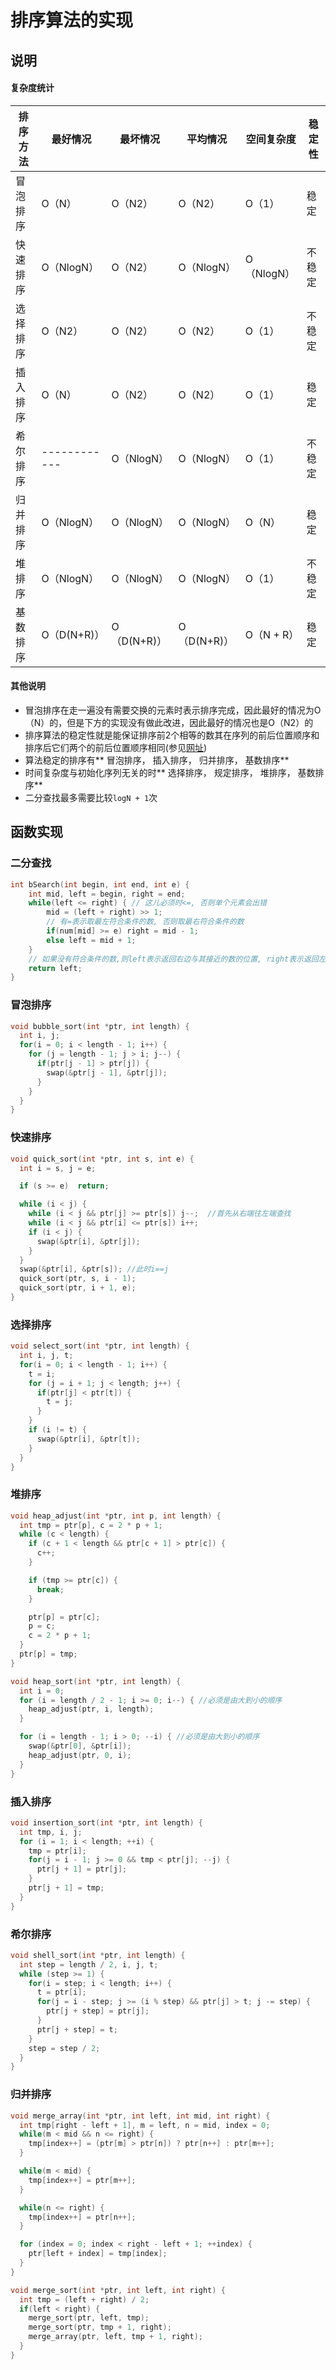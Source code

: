 排序算法的实现
====
## 说明
#### 复杂度统计
| 排序方法 | 最好情况     | 最坏情况    | 平均情况    | 空间复杂度  | 稳定性 |
|---------|------------|------------|------------|-----------|-------|
| 冒泡排序 | O（N）	   | O（N2）    | O（N2）     | O（1）     | 稳定   |
| 快速排序 | O（NlogN）  | O（N2）    | O（NlogN）  | O（NlogN） | 不稳定 |
| 选择排序 | O（N2）     | O（N2）    | O（N2）     | O（1）     | 不稳定 |
| 插入排序 | O（N）      | O（N2）    | O（N2）     | O（1）     | 稳定   |
| 希尔排序 |------------| O（NlogN） | O（NlogN）  | O（1）     | 不稳定 |
| 归并排序 | O（NlogN）  | O（NlogN） | O（NlogN）  | O（N）     | 稳定   |
| 堆排序   | O（NlogN）  | O（NlogN） | O（NlogN）  | O（1）     |不稳定  |
| 基数排序 | O（D(N+R)） | O（D(N+R)）| O（D(N+R)） | O（N + R） | 稳定   |

#### 其他说明
+ 冒泡排序在走一遍没有需要交换的元素时表示排序完成，因此最好的情况为O（N）的，但是下方的实现没有做此改进，因此最好的情况也是O（N2）的
+ 排序算法的稳定性就是能保证排序前2个相等的数其在序列的前后位置顺序和排序后它们两个的前后位置顺序相同(参见[网址](http://www.cnblogs.com/codingmylife/archive/2012/10/21/2732980.html))
+ 算法稳定的排序有** 冒泡排序， 插入排序， 归并排序， 基数排序**
+ 时间复杂度与初始化序列无关的时** 选择排序， 规定排序， 堆排序， 基数排序**
+ 二分查找最多需要比较`logN + 1`次



## 函数实现
### 二分查找
```cpp
int bSearch(int begin, int end, int e) {
    int mid, left = begin, right = end;
    while(left <= right) { // 这儿必须时<=, 否则单个元素会出错
        mid = (left + right) >> 1;
        // 有=表示取最左符合条件的数, 否则取最右符合条件的数
        if(num[mid] >= e) right = mid - 1;
        else left = mid + 1;
    }
    // 如果没有符合条件的数,则left表示返回右边与其接近的数的位置, right表示返回左边与其接近的数的位置
    return left;
}
```

### 冒泡排序
```cpp
void bubble_sort(int *ptr, int length) {
  int i, j;
  for(i = 0; i < length - 1; i++) {
    for (j = length - 1; j > i; j--) {
      if(ptr[j - 1] > ptr[j]) {
        swap(&ptr[j - 1], &ptr[j]);
      }
    }
  }
}
```

### 快速排序
```cpp
void quick_sort(int *ptr, int s, int e) {
  int i = s, j = e;

  if (s >= e)  return;

  while (i < j) {
    while (i < j && ptr[j] >= ptr[s]) j--;  //首先从右端往左端查找
    while (i < j && ptr[i] <= ptr[s]) i++;
    if (i < j) {
      swap(&ptr[i], &ptr[j]);
    }
  }
  swap(&ptr[i], &ptr[s]); //此时i==j
  quick_sort(ptr, s, i - 1);
  quick_sort(ptr, i + 1, e);
}
```


### 选择排序
```cpp
void select_sort(int *ptr, int length) {
  int i, j, t;
  for(i = 0; i < length - 1; i++) {
    t = i;
    for (j = i + 1; j < length; j++) {
      if(ptr[j] < ptr[t]) {
        t = j;
      }
    }
    if (i != t) {
      swap(&ptr[i], &ptr[t]);
    }
  }
}
```


### 堆排序
```cpp
void heap_adjust(int *ptr, int p, int length) {
  int tmp = ptr[p], c = 2 * p + 1;
  while (c < length) {
    if (c + 1 < length && ptr[c + 1] > ptr[c]) {
      c++;
    }

    if (tmp >= ptr[c]) {
      break;
    }

    ptr[p] = ptr[c];
    p = c;
    c = 2 * p + 1;
  }
  ptr[p] = tmp;
}

void heap_sort(int *ptr, int length) {
  int i = 0;
  for (i = length / 2 - 1; i >= 0; i--) { //必须是由大到小的顺序
    heap_adjust(ptr, i, length);
  }

  for (i = length - 1; i > 0; --i) { //必须是由大到小的顺序
    swap(&ptr[0], &ptr[i]);
    heap_adjust(ptr, 0, i);
  }
}
```


### 插入排序
```cpp
void insertion_sort(int *ptr, int length) {
  int tmp, i, j;
  for (i = 1; i < length; ++i) {
    tmp = ptr[i];
    for(j = i - 1; j >= 0 && tmp < ptr[j]; --j) {
      ptr[j + 1] = ptr[j];
    }
    ptr[j + 1] = tmp;
  }
}
```


### 希尔排序
```cpp
void shell_sort(int *ptr, int length) {
  int step = length / 2, i, j, t;
  while (step >= 1) {
    for(i = step; i < length; i++) {
      t = ptr[i];
      for(j = i - step; j >= (i % step) && ptr[j] > t; j -= step) {
        ptr[j + step] = ptr[j];
      }
      ptr[j + step] = t;
    }
    step = step / 2;
  }
}
```


### 归并排序
```cpp
void merge_array(int *ptr, int left, int mid, int right) {
  int tmp[right - left + 1], m = left, n = mid, index = 0;
  while(m < mid && n <= right) {
    tmp[index++] = (ptr[m] > ptr[n]) ? ptr[n++] : ptr[m++];
  }

  while(m < mid) {
    tmp[index++] = ptr[m++];
  }

  while(n <= right) {
    tmp[index++] = ptr[n++];
  }

  for (index = 0; index < right - left + 1; ++index) {
    ptr[left + index] = tmp[index];
  }
}

void merge_sort(int *ptr, int left, int right) {
  int tmp = (left + right) / 2;
  if(left < right) {
    merge_sort(ptr, left, tmp);
    merge_sort(ptr, tmp + 1, right);
    merge_array(ptr, left, tmp + 1, right);
  }
}
```

